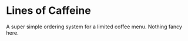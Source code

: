 Lines of Caffeine
==================

A super simple ordering system for a limited coffee menu. Nothing fancy here.
